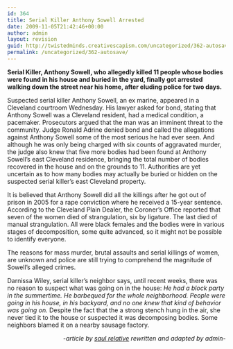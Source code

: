 ```yaml
---
id: 364
title: Serial Killer Anthony Sowell Arrested
date: 2009-11-05T21:42:46+00:00
author: admin
layout: revision
guid: http://twistedminds.creativescapism.com/uncategorized/362-autosave/
permalink: /uncategorized/362-autosave/
---
```

<p class="dropcap-first">
  <strong>Serial Killer, Anthony Sowell, who allegedly killed 11 people whose bodies were found in his house and buried in the yard, finally got arrested walking down the street near his home, after eluding police for two days.</strong>
</p>

Suspected serial killer Anthony Sowell, an ex marine, appeared in a Cleveland courtroom Wednesday. His lawyer asked for bond, stating that Anthony Sowell was a Cleveland resident, had a medical condition, a pacemaker. Prosecutors argued that the man was an imminent threat to the community. Judge Ronald Adrine denied bond and called the allegations against Anthony Sowell some of the most serious he had ever seen. And although he was only being charged with six counts of aggravated murder, the judge also knew that five more bodies had been found at Anthony Sowell&#8217;s east Cleveland residence, bringing the total number of bodies recovered in the house and on the grounds to 11. Authorities are yet uncertain as to how many bodies may actually be buried or hidden on the suspected serial killer&#8217;s east Cleveland property.

It is believed that Anthony Sowell did all the killings after he got out of prison in 2005 for a rape conviction where he received a 15-year sentence. According to the Cleveland Plain Dealer, the Coroner&#8217;s Office reported that seven of the women died of strangulation, six by ligature. The last died of manual strangulation. All were black females and the bodies were in various stages of decomposition, some quite advanced, so it might not be possible to identify everyone.

The reasons for mass murder, brutal assaults and serial killings of women, are unknown and police are still trying to comprehend the magnitude of Sowell’s alleged crimes.

Darnissa Wiley, serial killer&#8217;s neighbor says, until recent weeks, there was no reason to suspect what was going on in the house: _He had a block party in the summertime. He barbequed for the whole neighborhood. People were going in his house, in his backyard, and no one knew that kind of behavior was going on._ Despite the fact that the a strong stench hung in the air, she never tied it to the house or suspected it was decomposing bodies. Some neighbors blamed it on a nearby sausage factory.

<p style="text-align: right;">
  <em>-article by <a title="saul relative" href="http://www.associatedcontent.com/user/133651/saul_relative.html">saul relative</a> rewritten and adapted by admin-</em>
</p>
